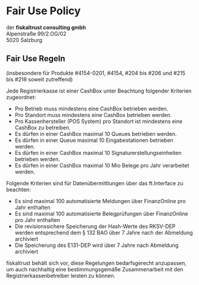 

# Fair Use Policy


der **fiskaltrust consulting gmbh**<br />
Alpenstraße 99/2.OG/02  
5020 Salzburg  


## Fair Use Regeln

(insbesondere für Produkte #4154-0201, #4154, #204 bis #206 und #215 bis #218 soweit zutreffend)

Jede Registrierkasse ist einer CashBox unter Beachtung folgender Kriterien zugeordnet:
* Pro Betrieb muss mindestens eine CashBox betrieben werden.
* Pro Standort muss mindestens eine CashBox betrieben werden.
* Pro Kassenhersteller (POS System) pro Standort ist mindestens eine CashBox zu betreiben.
* Es dürfen in einer CashBox maximal 10 Queues betrieben werden.
* Es dürfen in einer Queue maximal 10 Eingabestationen betrieben werden.
* Es dürfen in einer CashBox maximal 10 Signaturerstellungseinheiten betrieben werden.
* Es dürfen in einer CashBox maximal 10 Mio Belege pro Jahr verarbeitet werden.  

Folgende Kriterien sind für Datenübermittlungen über das ft.Interface zu beachten:
* Es sind maximal 100 automatisierte Meldungen über FinanzOnline pro Jahr enthalten
* Es sind maximal 100 automatisierte Belegprüfungen über FinanzOnline pro Jahr enthalten
* Die revisionssichere Speicherung der Hash-Werte des RKSV-DEP werden entsprechend dem § 132 BAO über 7 Jahre nach der Abmeldung archiviert
* Die Speicherung des E131-DEP wird über 7 Jahre nach Abmeldung archiviert  

fiskaltrust behält sich vor, diese Regelungen bedarfsgerecht anzupassen, um auch nachhaltig eine bestimmungsgemäße Zusammenarbeit mit den Registrierkassenbetreiber leisten zu können.

